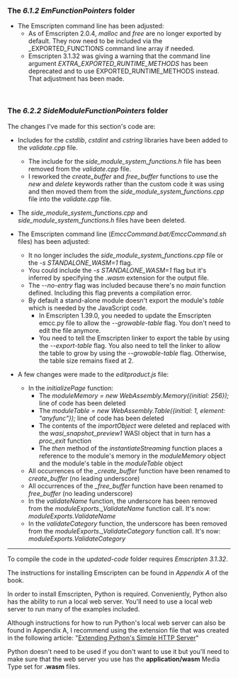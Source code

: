### The _6.1.2 EmFunctionPointers_ folder

- The Emscripten command line has been adjusted:
  - As of Emscripten 2.0.4, _malloc_ and _free_ are no longer exported by default. They now need to be included via the _EXPORTED\_FUNCTIONS command line array if needed.
  - Emscripten 3.1.32 was giving a warning that the command line argument *EXTRA_EXPORTED_RUNTIME_METHODS* has been deprecated and to use EXPORTED_RUNTIME_METHODS instead. That adjustment has been made.


<p>&nbsp;</p>

### The _6.2.2 SideModuleFunctionPointers_ folder

The changes I've made for this section's code are:
- Includes for the _cstdlib_, _cstdint_ and _cstring_ libraries have been added to the _validate.cpp_ file.
  - The include for the _side\_module\_system\_functions.h_ file has been removed from the _validate.cpp_ file.
  - I reworked the _create\_buffer_ and _free\_buffer_ functions to use the _new_ and _delete_ keywords rather than the custom code it was using and then moved them from the _side\_module\_system\_functions.cpp_ file into the _validate.cpp_ file.
  
- The _side\_module\_system\_functions.cpp_ and _side\_module\_system\_functions.h_ files have been deleted.

- The Emscripten command line (_EmccCommand.bat/EmccCommand.sh_ files) has been adjusted:
  - It no longer includes the _side\_module\_system\_functions.cpp_ file or the _-s STANDALONE\_WASM=1_ flag.
  - You could include the _-s STANDALONE\_WASM=1_ flag but it's inferred by specifying the _.wasm_ extension for the output file.
  - The _--no-entry_ flag was included because there's no _main_ function defined. Including this flag prevents a compilation error.
  - By default a stand-alone module doesn't export the module's _table_ which is needed by the JavaScript code. 
    - In Emscripten 1.39.0, you needed to update the Emscripten emcc.py file to allow the _--growable-table_ flag. You don't need to edit the file anymore.
    - You need to tell the Emscripten linker to export the table by using the _--export-table_ flag. You also need to tell the linker to allow the table to grow by using the _--growable-table_ flag. Otherwise, the table size remains fixed at 2.


- A few changes were made to the _editproduct.js_ file:
  - In the _initializePage_ function:
    - The _moduleMemory = new WebAssembly.Memory({initial: 256});_ line of code has been deleted
    - The _moduleTable = new WebAssembly.Table({initial: 1, element: "anyfunc"});_ line of code has been deleted
    - The contents of the _importObject_ were deleted and replaced with the _wasi\_snapshot\_preview1_ WASI object that in turn has a _proc\_exit_ function
    - The _then_ method of the _instantiateStreaming_ function places a reference to the module's memory in the _moduleMemory_ object and the module's table in the _moduleTable_ object
  - All occurrences of the _\_create\_buffer_ function have been renamed to _create\_buffer_ (no leading underscore)
  - All occurrences of the _\_free\_buffer_ function have been renamed to _free\_buffer_ (no leading underscore)
  - In the _validateName_ function, the underscore has been removed from the _moduleExports.\_ValidateName_ function call. It's now: _moduleExports.ValidateName_
  - In the _validateCategory_ function, the underscore has been removed from the _moduleExports.\_ValidateCategory_ function call. It's now: _moduleExports.ValidateCategory_


---

To compile the code in the _updated-code_ folder requires _Emscripten 3.1.32_.

The instructions for installing Emscripten can be found in _Appendix A_ of the book.


In order to install Emscripten, Python is required. Conveniently, Python also has the ability to run a local web server. You'll need to use a local web server to run many of the examples included. 

Although instructions for how to run Python's local web server can also be found in Appendix A, I recommend using the extension file that was created in the following article: "[Extending Python's Simple HTTP Server](https://cggallant.blogspot.com/2020/07/extending-pythons-simple-http-server.html)"


Python doesn't need to be used if you don't want to use it but you'll need to make sure that the web server you use has the **application/wasm** Media Type set for **.wasm** files.
